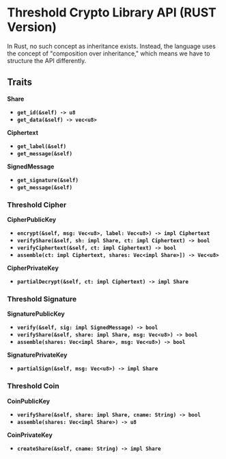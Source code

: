 # Threshold Crypto Library API (RUST Version)

In Rust, no such concept as inheritance exists. Instead, the language uses the concept of "composition over inheritance," which means we have to structure the API differently.

## Traits

**Share** <br>
- **`get_id(&self) -> u8`**
- **`get_data(&self) -> vec<u8>`**

**Ciphertext**<br>
- **`get_label(&self)`**
- **`get_message(&self)`**

**SignedMessage**<br>
- **`get_signature(&self)`**
- **`get_message(&self)`**

### Threshold Cipher

**CipherPublicKey**<br>
- **`encrypt(&self, msg: Vec<u8>, label: Vec<u8>) -> impl Ciphertext`**
- **`verifyShare(&self, sh: impl Share, ct: impl Ciphertext) -> bool`**
- **`verifyCiphertext(&self, ct: impl Ciphertext) -> bool`**
- **`assemble(ct: impl Ciphertext, shares: Vec<impl Share>]) -> Vec<u8>`**

**CipherPrivateKey**<br>
- **`partialDecrypt(&self, ct: impl Ciphertext) -> impl Share`**

### Threshold Signature

**SignaturePublicKey**<br>
- **`verify(&self, sig: impl SignedMessage) -> bool`**
- **`verifyShare(&self, share: impl Share, msg: Vec<u8>) -> bool`**
- **`assemble(shares: Vec<impl Share>, msg: Vec<u8>) -> bool`**

**SignaturePrivateKey**<br>
- **`partialSign(&self, msg: Vec<u8>) -> impl Share`**

### Threshold Coin

**CoinPublicKey**<br>
- **`verifyShare(&self, share: impl Share, cname: String) -> bool`**
- **`assemble(shares: Vec<impl Share>) -> u8`**

**CoinPrivateKey**<br>
- **`createShare(&self, cname: String) -> impl Share`**
